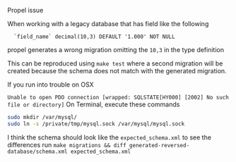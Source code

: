 Propel issue 

When working with a legacy database that has field like the following

```mysql
  `field_name` decimal(10,3) DEFAULT '1.000' NOT NULL
```

propel generates a wrong migration omitting the `10,3` in the type definition

This can be reproduced using `make test` where a second migration will be created
because the schema does not match with the generated migration.

If you run into trouble on OSX

`Unable to open PDO connection [wrapped: SQLSTATE[HY000] [2002] No such file or directory]`
On Terminal, execute these commands

```bash
sudo mkdir /var/mysql/
sudo ln -s /private/tmp/mysql.sock /var/mysql/mysql.sock
```


I think the schema should look like the `expected_schema.xml` to see the differences run `make migrations && diff generated-reversed-database/schema.xml expected_schema.xml`
